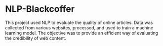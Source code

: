 # NLP-Blackcoffer
This project used NLP to evaluate the quality of online articles. Data was collected from various websites, processed, and used to train a machine learning model. The objective was to provide an efficient way of evaluating the credibility of web content.
